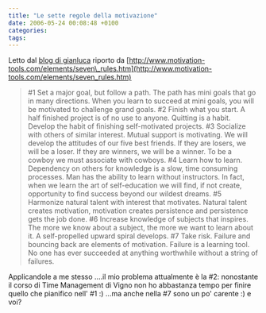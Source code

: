 ```yaml
---
title: "Le sette regole della motivazione"
date: 2006-05-24 00:08:48 +0100
categories: 
tags: 
---
```


Letto dal [blog di gianluca](http://aiellogianluca.wordpress.com/2006/05/23/sette-regole-per-motivarsi/) riporto da [http://www.motivation-tools.com/elements/seven\_rules.htm](http://www.motivation-tools.com/elements/seven_rules.htm)

> #1 Set a major goal, but follow a path. The path has mini goals that go in many directions. When you learn to succeed at mini goals, you will be motivated to challenge grand goals. #2 Finish what you start. A half finished project is of no use to anyone. Quitting is a habit. Develop the habit of finishing self-motivated projects. #3 Socialize with others of similar interest. Mutual support is motivating. We will develop the attitudes of our five best friends. If they are losers, we will be a loser. If they are winners, we will be a winner. To be a cowboy we must associate with cowboys. #4 Learn how to learn. Dependency on others for knowledge is a slow, time consuming processes. Man has the ability to learn without instructors. In fact, when we learn the art of self-education we will find, if not create, opportunity to find success beyond our wildest dreams. #5 Harmonize natural talent with interest that motivates. Natural talent creates motivation, motivation creates persistence and persistence gets the job done. #6 Increase knowledge of subjects that inspires. The more we know about a subject, the more we want to learn about it. A self-propelled upward spiral develops. #7 Take risk. Failure and bouncing back are elements of motivation. Failure is a learning tool. No one has ever succeeded at anything worthwhile without a string of failures.

 Applicandole a me stesso ....il mio problema attualmente è la #2: nonostante il corso di Time Management di Vigno non ho abbastanza tempo per finire quello che pianifico nell' #1 :) ...ma anche nella #7 sono un po' carente :) e voi?
